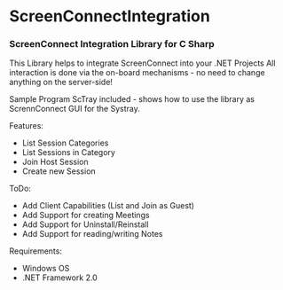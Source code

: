 # ScreenConnectIntegration
### ScreenConnect Integration Library for C Sharp

This Library helps to integrate ScreenConnect into your .NET Projects
All interaction is done via the on-board mechanisms - no need to change anything on the server-side!

Sample Program ScTray included - shows how to use the library as ScrennConnect GUI for the Systray.

Features:
* List Session Categories
* List Sessions in Category
* Join Host Session
* Create new Session

ToDo:
* Add Client Capabilities (List and Join as Guest)
* Add Support for creating Meetings
* Add Support for Uninstall/Reinstall
* Add Support for reading/writing Notes

Requirements:
* Windows OS
* .NET Framework 2.0
